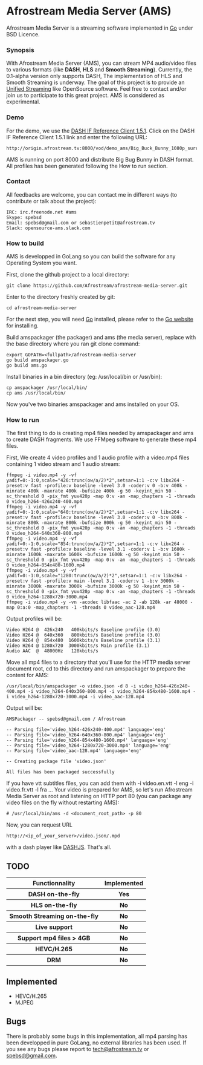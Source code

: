 Afrostream Media Server (AMS)
===
Afrostream Media Server is a streaming software implemented in [Go](http://golang.org) under BSD Licence.

### Synopsis
With Afrostream Media Server (AMS), you can stream MP4 audio/video files to various formats (like **DASH**, **HLS** and **Smooth Streaming**). Currently, the 0.1-alpha version only supports DASH, The implementation of HLS and Smooth Streaming is underway. The goal of this project is to provide an [Unified Streaming](http://www.unified-streaming.com/) like OpenSource software. Feel free to contact and/or join us to participate to this great project. AMS is considered as experimental.

### Demo
For the demo, we use the [DASH IF Reference Client 1.5.1](http://dashif.org/reference/players/javascript/v1.5.1/samples/dash-if-reference-player/index.html).
Click on the DASH IF Reference Client 1.5.1 link and enter the following URL:

	http://origin.afrostream.tv:8000/vod/demo_ams/Big_Buck_Bunny_1080p_surround_FrostWire.com.json/.mpd

AMS is running on port 8000 and distribute Big Bug Bunny in DASH format. All profiles has been generated following the How to run section.

### Contact
All feedbacks are welcome, you can contact me in different ways (to contribute or talk about the project):

	IRC: irc.freenode.net #ams
	Skype: spebsd
	Email: spebsd@gmail.com or sebastienpetit@afrostream.tv
	Slack: opensource-ams.slack.com

### How to build
AMS is developped in GoLang so you can build the software for any Operating System you want.

First, clone the github project to a local directory:

	git clone https://github.com/Afrostream/afrostream-media-server.git

Enter to the directory freshly created by git:

	cd afrostream-media-server

For the next step, you will need [Go](http://golang.org) installed, please refer to the [Go website](http://golang.org) for installing.

Build amspackager (the packager) and ams (the media server), replace <fullpath> with the base directory where you ran git clone command:

	export GOPATH=<fullpath>/afrostream-media-server
	go build amspackager.go
	go build ams.go

Install binaries in a bin directory (eg: /usr/local/bin or /usr/bin):

	cp amspackager /usr/local/bin/
	cp ams /usr/local/bin/

Now you've two binaries amspackager and ams installed on your OS.

### How to run
The first thing to do is creating mp4 files needed by amspackager and ams to create DASH fragments. We use FFMpeg software to generate these mp4 files.

First, We create 4 video profiles and 1 audio profile with a video.mp4 files containing 1 video stream and 1 audio stream:

	ffmpeg -i video.mp4 -y -vf yadif=0:-1:0,scale="426:trunc(ow/a/2)*2",setsar=1:1 -c:v libx264 -preset:v fast -profile:v baseline -level 3.0 -coder:v 0 -b:v 400k -minrate 400k -maxrate 400k -bufsize 400k -g 50 -keyint_min 50 -sc_threshold 0 -pix_fmt yuv420p -map 0:v -an -map_chapters -1 -threads 0 video_h264-426x240-400.mp4
	ffmpeg -i video.mp4 -y -vf yadif=0:-1:0,scale="640:trunc(ow/a/2)*2",setsar=1:1 -c:v libx264 -preset:v fast -profile:v baseline -level 3.0 -coder:v 0 -b:v 800k -minrate 800k -maxrate 800k -bufsize 800k -g 50 -keyint_min 50 -sc_threshold 0 -pix_fmt yuv420p -map 0:v -an -map_chapters -1 -threads 0 video_h264-640x360-800.mp4
	ffmpeg -i video.mp4 -y -vf yadif=0:-1:0,scale="854:trunc(ow/a/2)*2",setsar=1:1 -c:v libx264 -preset:v fast -profile:v baseline -level 3.1 -coder:v 1 -b:v 1600k -minrate 1600k -maxrate 1600k -bufsize 1600k -g 50 -keyint_min 50 -sc_threshold 0 -pix_fmt yuv420p -map 0:v -an -map_chapters -1 -threads 0 video_h264-854x480-1600.mp4
	ffmpeg -i video.mp4 -y -vf yadif=0:-1:0,scale="1280:trunc(ow/a/2)*2",setsar=1:1 -c:v libx264 -preset:v fast -profile:v main -level 3.1 -coder:v 1 -b:v 3000k -minrate 3000k -maxrate 3000k -bufsize 3000k -g 50 -keyint_min 50 -sc_threshold 0 -pix_fmt yuv420p -map 0:v -an -map_chapters -1 -threads 0 video_h264-1280x720-3000.mp4
	ffmpeg -i video.mp4 -y -vn -acodec libfaac -ac 2 -ab 128k -ar 48000 -map 0:a:0 -map_chapters -1 -threads 0 video_aac-128.mp4

Output profiles will be:

	Video H264 @  426x240   400kbits/s Baseline profile (3.0)
	Video H264 @  640x360   800kbits/s Baseline profile (3.0)
	Video H264 @  854x480  1600kbits/s Baseline profile (3.1)
	Video H264 @ 1280x720  3000kbits/s Main profile (3.1)
	Audio AAC  @  48000Hz   128kbits/s

Move all mp4 files to a directory that you'll use for the HTTP media server document root, cd to this directory and run amspackager to prepare the content for AMS:

	/usr/local/bin/amspackager -o video.json -d 8 -i video_h264-426x240-400.mp4 -i video_h264-640x360-800.mp4 -i video_h264-854x480-1600.mp4 -i video_h264-1280x720-3000.mp4 -i video_aac-128.mp4

Output will be:

	AMSPackager -- spebsd@gmail.com / Afrostream
	
	-- Parsing file='video_h264-426x240-400.mp4' language='eng'
	-- Parsing file='video_h264-640x360-800.mp4' language='eng'
	-- Parsing file='video_h264-854x480-1600.mp4' language='eng'
	-- Parsing file='video_h264-1280x720-3000.mp4' language='eng'
	-- Parsing file='video_aac-128.mp4' language='eng'
	
	-- Creating package file 'video.json'
	
	All files has been packaged successfully

If you have vtt subtitles files, you can add them with -i video.en.vtt -l eng -i video.fr.vtt -l fra ...
Your video is prepared for AMS, so let's run Afrostream Media Server as root and listening on HTTP port 80 (you can package any video files on the fly without restarting AMS):

	# /usr/local/bin/ams -d <document_root_path> -p 80

Now, you can request URL

	http://<ip_of_your_server>/video.json/.mpd

with a dash player like [DASHJS](http://dashif.org/reference/players/javascript/v1.5.1/samples/dash-if-reference-player/index.html). That's all.

## TODO
<table>
<tr>
<th>Functionnality</th>
<th>Implemented</th>
</tr>
<tr>
<th>DASH on-the-fly</th>
<th>Yes</th>
</tr>
<tr>
<th>HLS on-the-fly</th>
<th>No</th>
</tr>
<tr>
<th>Smooth Streaming on-the-fly</th>
<th>No</th>
</tr>
<tr>
<th>Live support</th>
<th>No</th>
</tr>
<tr>
<th>Support mp4 files > 4GB</th>
<th>No</th>
</tr>
<tr>
<th>HEVC/H.265</th>
<th>No</th>
</tr>
<tr>
<th>DRM</th>
<th>No</th>
</tr>
</table>

## Implemented
 - HEVC/H.265
 - MJPEG
 
## Bugs
There is probably some bugs in this implementation, all mp4 parsing has been developped in pure GoLang, no external libraries has been used. If you see any bugs please report to tech@afrostream.tv or spebsd@gmail.com.
